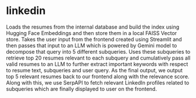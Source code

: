 # linkedin
Loads the resumes from the internal database and build the index using Hugging Face Embeddings and then store them in a local FAISS Vector store.
Takes the user input from the frontend created using Streamlit and then passes that input to an LLM which is powered by Gemini model to decompose that query into 5 different subqueries.
Uses these subqueries to retrieve top 20 resumes relevant to each subquery and cumulatively pass all valid resumes to an LLM to further extract important keywords with respect to resume text, subqueries and user query.
As the final output, we output top 5 relevant resumes back to our frontend along with the relevance score.
Along with this, we use SerpAPI to fetch relevant LinkedIn profiles related to subqueries which are finally displayed to user on the frontend.